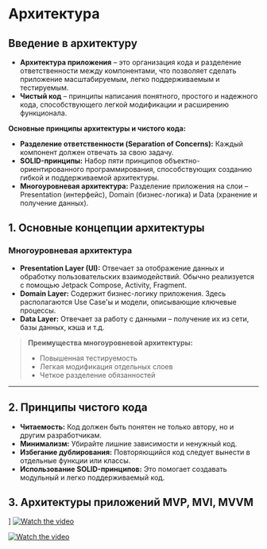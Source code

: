 

# Архитектура

## Введение в архитектуру

* **Архитектура приложения** – это организация кода и разделение ответственности между компонентами, что позволяет сделать приложение масштабируемым, легко поддерживаемым и тестируемым.
* **Чистый код** – принципы написания понятного, простого и надежного кода, способствующего легкой модификации и расширению функционала.

**Основные принципы архитектуры и чистого кода:**

* **Разделение ответственности (Separation of Concerns):** Каждый компонент должен отвечать за свою задачу.
* **SOLID-принципы:** Набор пяти принципов объектно-ориентированного программирования, способствующих созданию гибкой и поддерживаемой архитектуры.
* **Многоуровневая архитектура:** Разделение приложения на слои – Presentation (интерфейс), Domain (бизнес-логика) и Data (хранение и получение данных).

## 1. Основные концепции архитектуры

### Многоуровневая архитектура

* **Presentation Layer (UI):** Отвечает за отображение данных и обработку пользовательских взаимодействий. Обычно реализуется с помощью Jetpack Compose, Activity, Fragment.
* **Domain Layer:** Содержит бизнес-логику приложения. Здесь располагаются Use Case'ы и модели, описывающие ключевые процессы.
* **Data Layer:** Отвечает за работу с данными – получение их из сети, базы данных, кэша и т.д.

 > 
 > **Преимущества многоуровневой архитектуры:**
 > 
 > * Повышенная тестируемость
 > * Легкая модификация отдельных слоев
 > * Четкое разделение обязанностей

---

## 2. Принципы чистого кода

* **Читаемость:** Код должен быть понятен не только автору, но и другим разработчикам.
* **Минимализм:** Убирайте лишние зависимости и ненужный код.
* **Избегание дублирования:** Повторяющийся код следует вынести в отдельные функции или классы.
* **Использование SOLID-принципов:** Это помогает создавать модульный и легко поддерживаемый код.

## 3. Архитектуры приложений MVP, MVI, MVVM
]
[![Watch the video](https://img.youtube.com/vi/-NI_0oovzzE/0.jpg)](https://youtu.be/-NI_0oovzzE?list=PLIh9yLdjK2YeRLnD-gJyVWIq_w-7OMv8r)

[![Watch the video](https://img.youtube.com/vi/Rtwx36jKjDQ/0.jpg)](https://youtu.be/Rtwx36jKjDQ?list=PLXtiZNKIobF5E1JgDaisqnVJfbZeUFYkm)